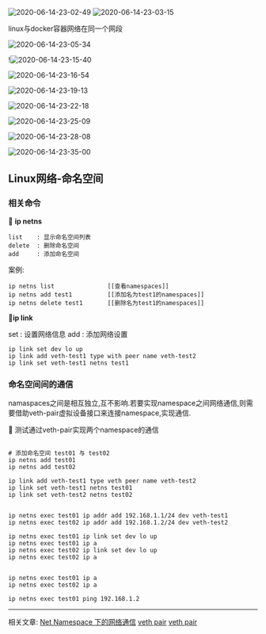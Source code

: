 ![2020-06-14-23-02-49](./imgs/docker网络.md/2020-06-14-23-02-49.png)
![2020-06-14-23-03-15](./imgs/docker网络.md/2020-06-14-23-03-15.png)

linux与docker容器网络在同一个网段

![2020-06-14-23-05-34](./imgs/docker网络.md/2020-06-14-23-05-34.png)

!![2020-06-14-23-15-40](./imgs/docker网络.md/2020-06-14-23-15-40.png)

![2020-06-14-23-16-54](./imgs/docker网络.md/2020-06-14-23-16-54.png)

![2020-06-14-23-19-13](./imgs/docker网络.md/2020-06-14-23-19-13.png)

![2020-06-14-23-22-18](./imgs/docker网络.md/2020-06-14-23-22-18.png)


![2020-06-14-23-25-09](./imgs/docker网络.md/2020-06-14-23-25-09.png)

![2020-06-14-23-28-08](./imgs/docker网络.md/2020-06-14-23-28-08.png)

![2020-06-14-23-35-00](./imgs/docker网络.md/2020-06-14-23-35-00.png)

## Linux网络-命名空间

### 相关命令

🔹 <b>ip netns</b>

    list    : 显示命名空间列表
    delete  : 删除命名空间
    add     : 添加命名空间

案例:
```shell
ip netns list               [[查看namespaces]]
ip netns add test1          [[添加名为test1的namespaces]]
ip netns delete test1       [[删除名为test1的namespaces]]
```

🔹<b>ip link</b>

set : 设置网络信息
add : 添加网络设置

```shell
ip link set dev lo up
ip link add veth-test1 type with peer name veth-test2
ip link set veth-test1 netns test1
```

### 命名空间间的通信

namaspaces之间是相互独立,互不影响.若要实现namespace之间网络通信,则需要借助veth-pair虚拟设备接口来连接namespace,实现通信.

🔹 测试通过veth-pair实现两个namespace的通信

```shell

# 添加命名空间 test01 与 test02
ip netns add test01
ip netns add test02

ip link add veth-test1 type veth peer name veth-test2
ip link set veth-test1 netns test01
ip link set veth-test2 netns test02


ip netns exec test01 ip addr add 192.168.1.1/24 dev veth-test1
ip netns exec test02 ip addr add 192.168.1.2/24 dev veth-test2

ip netns exec test01 ip link set dev lo up
ip netns exec test01 ip a
ip netns exec test02 ip link set dev lo up
ip netns exec test02 ip a


ip netns exec test01 ip a
ip netns exec test02 ip a

ip netns exec test01 ping 192.168.1.2

```


---
相关文章:
[Net Namespace 下的网络通信](https://hansedong.github.io/2018/12/21/12/)
[veth pair](https://blog.csdn.net/sld880311/article/details/77650937)
[veth pair](https://www.cnblogs.com/bakari/p/10613710.html)
